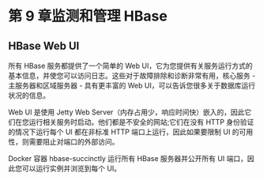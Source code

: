 # 第 9 章监测和管理 HBase

## HBase Web UI

所有 HBase 服务都提供了一个简单的 Web UI，它为您提供有关服务运行方式的基本信息，并使您可以访问日志。这些对于故障排除和诊断非常有用，核心服务 - 主服务器和区域服务器 - 具有更丰富的 Web UI，可以告诉您很多关于数据库运行状况的信息。

Web UI 是使用 Jetty Web Server（内存占用少，响应时间快）嵌入的，因此它们在您运行相关服务时启动。他们都是不安全的网站;它们在没有 HTTP 身份验证的情况下运行每个 UI 都在非标准 HTTP 端口上运行，因此如果要限制 UI 的可用性，则需要阻止对端口的外部访问。

Docker 容器 hbase-succinctly 运行所有 HBase 服务器并公开所有 UI 端口，因此您可以运行实例并浏览到每个 UI。